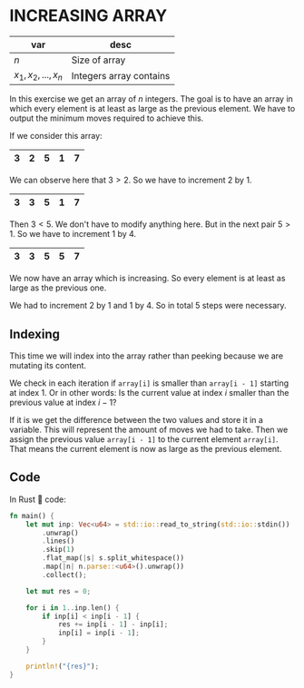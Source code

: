 # INCREASING ARRAY

| var                  | desc                    |
| -------------------- | ----------------------- |
| $n$                  | Size of array           |
| $x_1, x_2, ..., x_n$ | Integers array contains |

In this exercise we get an array of $n$ integers. The goal is to have an array in which every element is at least as large as the previous element. We have to output the minimum moves required to achieve this.

If we consider this array:

| 3   | 2   | 5   | 1   | 7   |
| --- | --- | --- | --- | --- |

We can observe here that $3 > 2$. So we have to increment $2$ by $1$.

| 3   | 3   | 5   | 1   | 7   |
| --- | --- | --- | --- | --- |

Then $3 < 5$. We don't have to modify anything here. But in the next pair $5 > 1$. So we have to increment $1$ by $4$.

| 3   | 3   | 5   | 5   | 7   |
| --- | --- | --- | --- | --- |

We now have an array which is increasing. So every element is at least as large as the previous one.

We had to increment $2$ by $1$ and $1$ by $4$. So in total $5$ steps were necessary.

## Indexing

This time we will index into the array rather than peeking because we are mutating its content.

We check in each iteration if `array[i]` is smaller than `array[i - 1]` starting at index 1. Or in other words: Is the current value at index $i$ smaller than the previous value at index $i - 1$?

If it is we get the difference between the two values and store it in a variable. This will represent the amount of moves we had to take. Then we assign the previous value `array[i - 1]` to the current element `array[i]`. That means the current element is now as large as the previous element.

## Code

In Rust 🦀 code:

```rust
fn main() {
    let mut inp: Vec<u64> = std::io::read_to_string(std::io::stdin())
        .unwrap()
        .lines()
        .skip(1)
        .flat_map(|s| s.split_whitespace())
        .map(|n| n.parse::<u64>().unwrap())
        .collect();

    let mut res = 0;

    for i in 1..inp.len() {
        if inp[i] < inp[i - 1] {
            res += inp[i - 1] - inp[i];
            inp[i] = inp[i - 1];
        }
    }

    println!("{res}");
}
```
